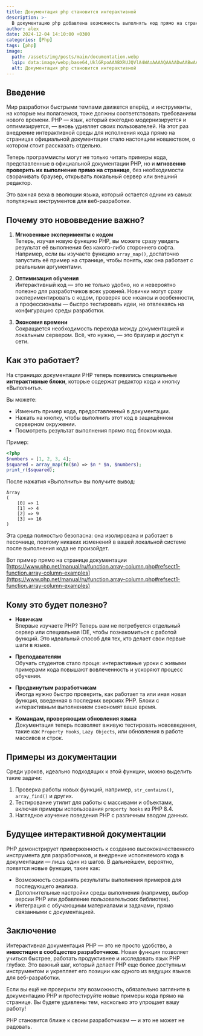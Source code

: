 ```yaml
---
title: Документация php становится интерактивной
description: >-
  В документацию php добавлена возможность выполнять код прямо на странице
author: alex
date: 2024-12-04 14:10:00 +0300
categories: [Php]
tags: [php]
image:
  path: /assets/img/posts/main/documentation.webp
  lqip: data:image/webp;base64,UklGRpoAAABXRUJQVlA4WAoAAAAQAAAADwAABwAAQUxQSDIAAAARL0AmbZurmr57yyIiqE8oiG0bejIYEQTgqiDA9vqnsUSI6H+oAERp2HZ65qP/VIAWAFZQOCBCAAAA8AEAnQEqEAAIAAVAfCWkAALp8sF8rgRgAP7o9FDvMCkMde9PK7euH5M1m6VWoDXf2FkP3BqV0ZYbO6NA/VFIAAAA
  alt: Документация php становится интерактивной
---
```


## Введение 

Мир разработки быстрыми темпами движется вперёд, и инструменты, на которые мы полагаемся, тоже должны соответствовать требованиям нового времени. 
PHP — язык, который ежегодно модернизируется и оптимизируется, — вновь удивляет своих пользователей. 
На этот раз внедрение интерактивной среды для исполнения кода прямо на страницах официальной документации стало настоящим новшеством, о котором стоит рассказать отдельно.

Теперь программисты могут не только читать примеры кода, представленные в официальной документации PHP, но и **мгновенно проверить их выполнение прямо на странице**, без необходимости сворачивать браузер, открывать локальный сервер или внешний редактор. 

Это важная веха в эволюции языка, который остается одним из самых популярных инструментов для веб-разработки.

## Почему это нововведение важно?

1. **Мгновенные эксперименты с кодом**  
   Теперь, изучая новую функцию PHP, вы можете сразу увидеть результат её выполнения без какого-либо стороннего софта. Например, если вы изучаете функцию `array_map()`, достаточно запустить её пример на странице, чтобы понять, как она работает с реальными аргументами.

2. **Оптимизация обучения**  
   Интерактивный код — это не только удобно, но и невероятно полезно для разработчиков всех уровней. Новички могут сразу экспериментировать с кодом, проверяя все нюансы и особенности, а профессионалы — быстро тестировать идеи, не отвлекаясь на конфигурацию среды разработки.

3. **Экономия времени**  
   Сокращается необходимость перехода между документацией и локальным сервером. Всё, что нужно, — это браузер и доступ к сети.

## Как это работает?

На страницах документации PHP теперь появились специальные **интерактивные блоки**, которые содержат редактор кода и кнопку «Выполнить». 

Вы можете:
- Изменить пример кода, предоставленный в документации.
- Нажать на кнопку, чтобы выполнить этот код в защищённом серверном окружении.
- Посмотреть результат выполнения прямо под блоком кода.

Пример:

```php
<?php
$numbers = [1, 2, 3, 4];
$squared = array_map(fn($n) => $n * $n, $numbers);
print_r($squared);
```
После нажатия «Выполнить» вы получите вывод:

```text
Array
(
    [0] => 1
    [1] => 4
    [2] => 9
    [3] => 16
)
```

Эта среда полностью безопасна: она изолирована и работает в песочнице, поэтому никаких изменений в вашей локальной системе после выполнения кода не произойдет.

Вот пример прямо на странице документации [https://www.php.net/manual/ru/function.array-column.php#refsect1-function.array-column-examples](https://www.php.net/manual/ru/function.array-column.php#refsect1-function.array-column-examples)

## Кому это будет полезно?

- **Новичкам**  
  Впервые изучаете PHP? Теперь вам не потребуется отдельный сервер или специальная IDE, чтобы познакомиться с работой функций. Это идеальный способ для тех, кто делает свои первые шаги в языке.

- **Преподавателям**  
  Обучать студентов стало проще: интерактивные уроки с живыми примерами кода повышают вовлеченность и ускоряют процесс обучения.

- **Продвинутым разработчикам**  
  Иногда нужно быстро проверить, как работает та или иная новая функция, введенная в последних версиях PHP. Блоки с интерактивным выполнением сэкономят ваше время.

- **Командам, проверяющим обновления языка**  
  Документация теперь позволяет вживую тестировать нововведения, такие как `Property Hooks`, `Lazy Objects`, или обновления в работе массивов и строк.

## Примеры из документации

Среди уроков, идеально подходящих к этой функции, можно выделить такие задачи:

1. Проверка работы новых функций, например, `str_contains()`, `array_find()` и других.
2. Тестирование утилит для работы с массивами и объектами, включая примеры использования `property hooks` из PHP 8.4.
3. Наглядное изучение поведения PHP с различным вводом данных.

## Будущее интерактивной документации

PHP демонстрирует приверженность к созданию высококачественного инструмента для разработчиков, и внедрение исполняемого кода в документации — лишь один из шагов. В дальнейшем, вероятно, появятся новые функции, такие как:

- Возможность сохранять результаты выполнения примеров для последующего анализа.
- Дополнительные настройки среды выполнения (например, выбор версии PHP или добавление пользовательских библиотек).
- Интеграция с обучающими материалами и задачами, прямо связанными с документацией.

## Заключение

Интерактивная документация PHP — это не просто удобство, а **инвестиция в сообщество разработчиков**. 
Новая функция позволяет учиться быстрее, работать продуктивнее и исследовать язык PHP глубже. 
Это важный шаг, который делает PHP еще более доступным инструментом и укрепляет его позиции как одного из ведущих языков для веб-разработки.

Если вы ещё не проверили эту возможность, обязательно загляните в документацию PHP и протестируйте новые примеры кода прямо на странице. 
Вы будете удивлены тем, насколько это упрощает вашу работу!

PHP становится ближе к своим разработчикам — и это не может не радовать.
